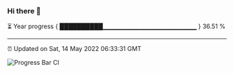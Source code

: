 ### Hi there 👋

⏳ Year progress { ██████████▁▁▁▁▁▁▁▁▁▁▁▁▁▁▁▁▁▁▁▁ } 36.51 %

---

⏰ Updated on Sat, 14 May 2022 06:33:31 GMT

![Progress Bar CI](https://github.com/liununu/liununu/workflows/Progress%20Bar%20CI/badge.svg)
